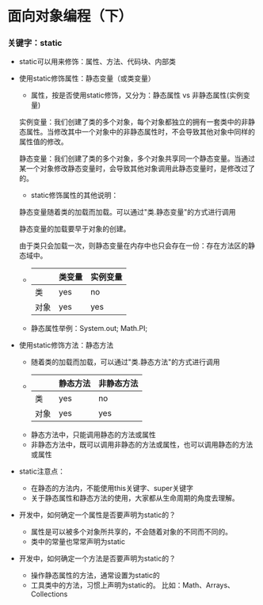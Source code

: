# 面向对象编程（下）

### 关键字：static 
 - static可以用来修饰：属性、方法、代码块、内部类
 - 使用static修饰属性：静态变量（或类变量）
    - 属性，按是否使用static修饰，又分为：静态属性  vs 非静态属性(实例变量)  
    
    实例变量：我们创建了类的多个对象，每个对象都独立的拥有一套类中的非静态属性。当修改其中一个对象中的非静态属性时，不会导致其他对象中同样的属性值的修改。  
    
    静态变量：我们创建了类的多个对象，多个对象共享同一个静态变量。当通过某一个对象修改静态变量时，会导致其他对象调用此静态变量时，是修改过了的。 
    - static修饰属性的其他说明：  
    
    静态变量随着类的加载而加载。可以通过"类.静态变量"的方式进行调用  
    
    静态变量的加载要早于对象的创建。  
    
    由于类只会加载一次，则静态变量在内存中也只会存在一份：存在方法区的静态域中。
          
    - |      | 类变量 | 实例变量 |  
      |  --- | -------| ------- |
      | 类   |	 yes   |	no      |
      | 对象	|  yes   |	yes     |
           
    - 静态属性举例：System.out; Math.PI;
  
 - 使用static修饰方法：静态方法
    - 随着类的加载而加载，可以通过"类.静态方法"的方式进行调用
    - |      | 静态方法 | 非静态方法 |  
      |  --- | -------| ------- |
      | 类   |	 yes   |	no      |
      | 对象	|  yes   |	yes     |
    - 静态方法中，只能调用静态的方法或属性
    - 非静态方法中，既可以调用非静态的方法或属性，也可以调用静态的方法或属性
 
 - static注意点：
    - 在静态的方法内，不能使用this关键字、super关键字
    - 关于静态属性和静态方法的使用，大家都从生命周期的角度去理解。
 - 开发中，如何确定一个属性是否要声明为static的？
    - 属性是可以被多个对象所共享的，不会随着对象的不同而不同的。
    - 类中的常量也常常声明为static 
 - 开发中，如何确定一个方法是否要声明为static的？
    - 操作静态属性的方法，通常设置为static的
    - 工具类中的方法，习惯上声明为static的。 比如：Math、Arrays、Collections

